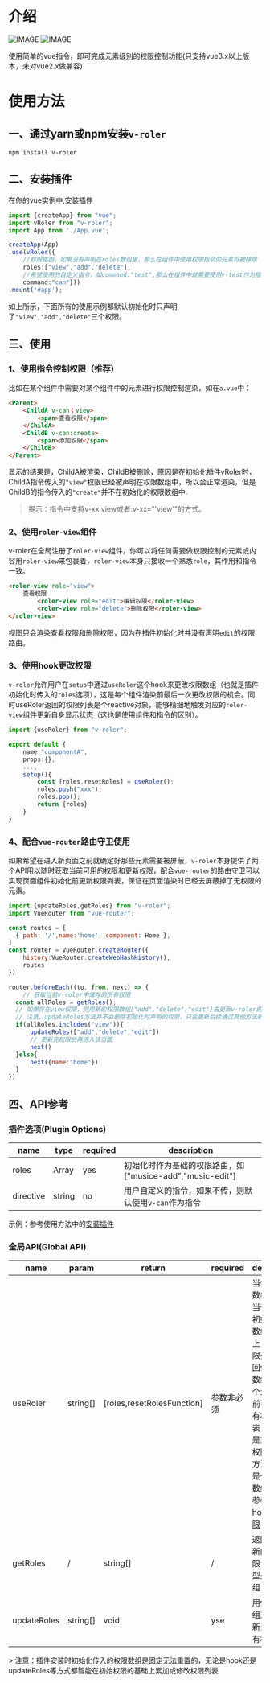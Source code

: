 # 介绍
![IMAGE](https://img.shields.io/badge/vue-3.x-blue)
![IMAGE](https://img.shields.io/badge/typescript-3.x-blue)

使用简单的vue指令，即可完成元素级别的权限控制功能(只支持vue3.x以上版本，未对vue2.x做兼容)
<br>

# 使用方法
## 一、通过yarn或npm安装`v-roler`
```
npm install v-roler
```
## 二、安装插件
在你的vue实例中,安装插件
```typescript
import {createApp} from "vue";
import vRoler from "v-roler";
import App from './App.vue';

createApp(App)
.use(vRoler({
    //权限路由，如果没有声明在roles数组里，那么在组件中使用权限指令的元素将被移除
    roles:["view","add","delete"],
    //希望使用的自定义指令，如command:"test",那么在组件中就需要使用v-test作为指令控制权限
    command:"can"}))
.mount('#app');

```
如上所示，下面所有的使用示例都默认初始化时只声明了`"view","add","delete"`三个权限。

## 三、使用
### 1、使用指令控制权限（推荐）
比如在某个组件中需要对某个组件中的元素进行权限控制渲染，如在`a.vue`中：
```html
<Parent>
    <ChildA v-can：view>
        <span>查看权限</span>
    </ChildA>
    <ChildB v-can:create>
        <span>添加权限</span>
    </ChildB>
</Parent>

```
显示的结果是，ChildA被渲染，ChildB被删除，原因是在初始化插件vRoler时，ChildA指令传入的`"view"`权限已经被声明在权限数组中，所以会正常渲染，但是ChildB的指令传入的`"create"`并不在初始化的权限数组中.
> 提示：指令中支持v-xx:view或者:v-xx="'view'"的方式。
### 2、使用`roler-view`组件
v-roler在全局注册了`roler-view`组件，你可以将任何需要做权限控制的元素或内容用`roler-view`来包裹着，`roler-view`本身只接收一个熟悉`role`，其作用和指令一致。
```html
<roler-view role="view">
    查看权限
        <roler-view role="edit">编辑权限</roler-view>
        <roler-view role="delete">删除权限</roler-view>
</roler-view>
```
视图只会渲染查看权限和删除权限，因为在插件初始化时并没有声明`edit`的权限路由。
### 3、使用hook更改权限
`v-roler`允许用户在`setup`中通过`useRoler`这个hook来更改权限数组（也就是插件初始化时传入的`roles`选项），这是每个组件渲染前最后一次更改权限的机会。同时useRoler返回的权限列表是个reactive对象，能够精细地触发对应的`roler-view`组件更新自身显示状态（这也是使用组件和指令的区别）。
```typescript
import {useRoler} from "v-roler";

export default {
    name:"componentA",
    props:{},
    ...,
    setup(){
        const [roles,resetRoles] = useRoler();
        roles.push("xxx");
        roles.pop();
        return {roles}
    }
}
```

### 4、配合`vue-router`路由守卫使用
如果希望在进入新页面之前就确定好那些元素需要被屏蔽，`v-roler`本身提供了两个API用以随时获取当前可用的权限和更新权限，配合`vue-router`的路由守卫可以实现页面组件初始化前更新权限列表，保证在页面渲染时已经去屏蔽掉了无权限的元素。
```javascript
import {updateRoles,getRoles} from "v-roler";
import VueRouter from "vue-router";

const routes = [
  { path: '/',name:'home', component: Home },
]
const router = VueRouter.createRouter({
    history:VueRouter.createWebHashHistory(),
    routes
})

router.beforeEach((to, from, next) => {
    // 获取当前v-roler中储存的所有权限
  const allRoles = getRoles();
  // 如果存在view权限，则用新的权限数组["add","delete","edit"]去更新v-roler的权限
  // 注意，updateRoles方法并不会删除初始化时声明的权限，只会更新后续通过其他方法新增的权限
  if(allRoles.includes("view")){
      updateRoles(["add","delete","edit"])
      // 更新完权限后再进入该页面
      next()
  }else{
      next({name:"home"})
  }
})

```


## 四、API参考
### 插件选项(Plugin Options)

|  name   | type  | required  |  description  |
|  ----  | ----  |----  |----  |
| roles  | Array<string> | yes | 初始化时作为基础的权限路由，如["musice-add","music-edit"]
| directive  | string | no |用户自定义的指令，如果不传，则默认使用`v-can`作为指令

示例：参考使用方法中的[安装插件](##二、安装插件)
<br>
### 全局API(Global API)
|  name   | param  | return  | required  |  description  |
|  ----  | ----  |----  |----  |----  |
|  useRoler  | string[]  | [roles,resetRolesFunction]  | 参数非必须 | 当传入一个数组时，相当于在插件初始化时的数组基础上，新增权限列表。返回值是一个数组，第一个元素是当前可用的所有权限列表，第二个是重置当前权限列表的方法，参数是一个权限数组，示例参考[使用hook更改权限](###3、使用hook更改权限)
|  getRoles  | /  | string[]  | / | 返回当前最新的所有权限，返回类型是一个数组
|  updateRoles  | string[]  | void | yse  | 用传入的数组来重置更新当前的所有权限

<vr>
> 注意：插件安装时初始化传入的权限数组是固定无法重置的，无论是hook还是updateRoles等方式都智能在初始权限的基础上累加或修改权限列表